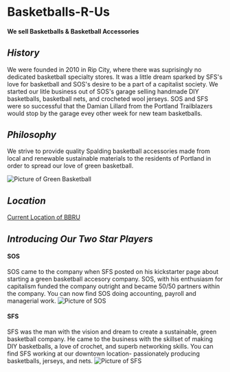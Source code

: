 # Basketballs-R-Us
#### We sell Basketballs & Basketball Accessories

## _History_
We were founded in 2010 in Rip City, where there was suprisingly no dedicated basketball specialty stores. It was a little dream sparked by SFS's love for basketball and SOS's desire to be a part of a capitalist society. We started our litle business out of SOS's garage selling handmade DIY basketballs, basketball nets, and crocheted wool jerseys. SOS and SFS were so successful that the Damian Lillard from the Portland Trailblazers would stop by the garage evey other week for new team basketballs. 

## _Philosophy_
We strive to provide quality Spalding basketball accessories made from local and renewable sustainable materials to the residents of Portland in order to spread our love of green basketball.

![Picture of Green Basketball](http://streetbasketball.domainprospects.com/wp-content/uploads/sites/24/2015/07/Spalding-71024-NBA-Street-Phantom-Outdoor-Basketball-Neon-GreenBlack-0.jpg)

## _Location_
[Current Location of BBRU](https://www.google.com/maps/place/1220+W+Burnside+St,+Portland,+OR+97209/@45.5229433,-122.6855183,17z/data=!4m7!1m4!3m3!1s0x54950a02fe3885a3:0xfec85ad408636f7e!2s1220+W+Burnside+St,+Portland,+OR+97209!3b1!3m1!1s0x54950a02fe3885a3:0xfec85ad408636f7e)

## _Introducing Our Two Star Players_
#### SOS
SOS came to the company when SFS posted on his kickstarter page about starting a green basketball accesory company. SOS, with his enthusiasm for capitalism funded the company outright and became 50/50 partners within the company. You can now find SOS doing accounting, payroll and managerial work.
![Picture of SOS](https://c4.staticflickr.com/4/3831/12180714104_08d65d333e.jpg)

#### SFS
SFS was the man with the vision and dream to create a sustainable, green basketball company. He came to the business with the skillset of making DIY basketballs, a love of crochet, and superb networking skills. You can find SFS working at our downtown location- passionately producing basketballs, jerseys, and nets.
![Picture of SFS](http://i290.photobucket.com/albums/ll242/Scholzpdx/photo_zpsa635bbb0.jpg)
